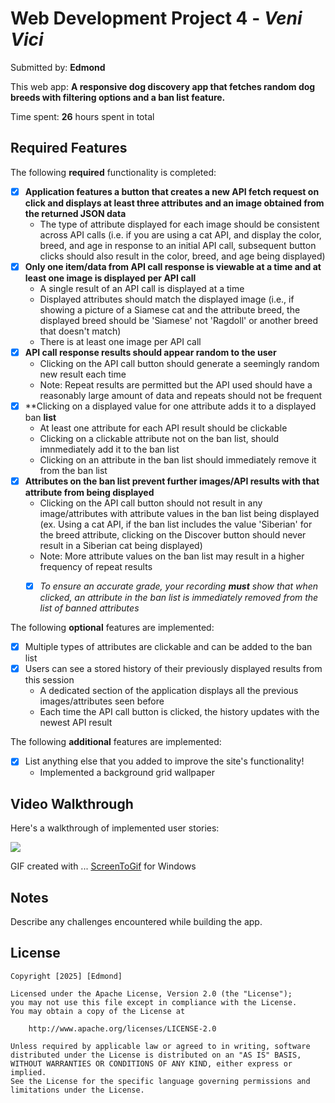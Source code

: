 # Web Development Project 4 - *Veni Vici*

Submitted by: **Edmond**

This web app: **A responsive dog discovery app that fetches random dog breeds with filtering options and a ban list feature.**

Time spent: **26** hours spent in total

## Required Features

The following **required** functionality is completed: 

- [X] **Application features a button that creates a new API fetch request on click and displays at least three attributes and an image obtained from the returned JSON data**
  - The type of attribute displayed for each image should be consistent across API calls (i.e. if you are using a cat API, and display the color, breed, and age in response to an initial API call, subsequent button clicks should also result in the color, breed, and age being displayed)
- [X] **Only one item/data from API call response is viewable at a time and at least one image is displayed per API call**
  - A single result of an API call is displayed at a time 
  - Displayed attributes should match the displayed image (i.e., if showing a picture of a Siamese cat and the attribute breed, the displayed breed should be 'Siamese' not 'Ragdoll' or another breed that doesn't match)
  - There is at least one image per API call
- [X] **API call response results should appear random to the user**
  - Clicking on the API call button should generate a seemingly random new result each time
  - Note: Repeat results are permitted but the API used should have a reasonably large amount of data and repeats should not be frequent
- [X] **Clicking on a displayed value for one attribute adds it to a displayed ban **list**
  - At least one attribute for each API result should be clickable
  - Clicking on a clickable attribute not on the ban list, should imnmediately add it to the ban list 
  - Clicking on an attribute in the ban list should immediately remove it from the ban list 
- [X] **Attributes on the ban list prevent further images/API results with that attribute from being displayed**
  - Clicking on the API call button should not result in any image/attributes with attribute values in the ban list being displayed (ex. Using a cat API, if the ban list includes the value 'Siberian' for the breed attribute, clicking on the Discover button should never result in a Siberian cat being displayed)
  - Note: More attribute values on the ban list may result in a higher frequency of repeat results
  -  [X] _To ensure an accurate grade, your recording **must** show that when clicked, an attribute in the ban list is immediately removed from the list of banned attributes_


The following **optional** features are implemented:

- [X] Multiple types of attributes are clickable and can be added to the ban list
- [X] Users can see a stored history of their previously displayed  results from this session
  - A dedicated section of the application displays all the previous images/attributes seen before
  - Each time the API call button is clicked, the history updates with the newest API result

The following **additional** features are implemented:

* [X] List anything else that you added to improve the site's functionality!
  - Implemented a background grid wallpaper
## Video Walkthrough

Here's a walkthrough of implemented user stories:

<div>
     <a href="T.gif">
       <img style="max-width:300px;" src="T.gif">
     </a>
 </div>
 
<!-- Replace this with whatever GIF tool you used! -->
GIF created with ... [ScreenToGif](https://www.screentogif.com/) for Windows

## Notes

Describe any challenges encountered while building the app.

## License

    Copyright [2025] [Edmond]

    Licensed under the Apache License, Version 2.0 (the "License");
    you may not use this file except in compliance with the License.
    You may obtain a copy of the License at

        http://www.apache.org/licenses/LICENSE-2.0

    Unless required by applicable law or agreed to in writing, software
    distributed under the License is distributed on an "AS IS" BASIS,
    WITHOUT WARRANTIES OR CONDITIONS OF ANY KIND, either express or implied.
    See the License for the specific language governing permissions and
    limitations under the License.
